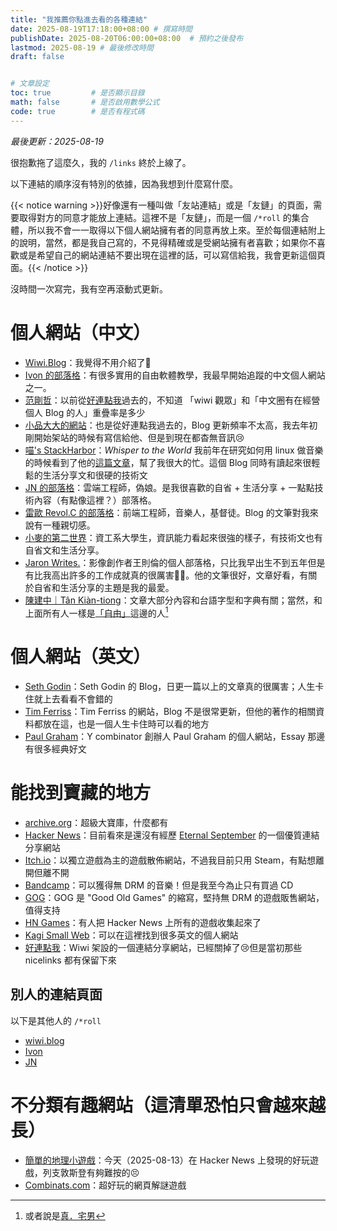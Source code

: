 ```yaml
---
title: "我推薦你點進去看的各種連結"
date: 2025-08-19T17:18:00+08:00 # 撰寫時間
publishDate: 2025-08-20T06:00:00+08:00  # 預約之後發布
lastmod: 2025-08-19 # 最後修改時間
draft: false


# 文章設定
toc: true         # 是否顯示目錄
math: false       # 是否啟用數學公式
code: true        # 是否有程式碼
---
```


_最後更新：2025-08-19_

很抱歉拖了這麼久，我的 `/links` 終於上線了。

以下連結的順序沒有特別的依據，因為我想到什麼寫什麼。

{{< notice warning >}}好像還有一種叫做「友站連結」或是「友鏈」的頁面，需要取得對方的同意才能放上連結。這裡不是「友鏈」，而是一個 `/*roll` 的集合體，所以我不會一一取得以下個人網站擁有者的同意再放上來。至於每個連結附上的說明，當然，都是我自己寫的，不見得精確或是受網站擁有者喜歡；如果你不喜歡或是希望自己的網站連結不要出現在這裡的話，可以寫信給我，我會更新這個頁面。{{< /notice >}}

沒時間一次寫完，我有空再滾動式更新。

# 個人網站（中文）

* [Wiwi.Blog](https://wiwi.blog)：我覺得不用介紹了🤣
* [Ivon 的部落格](https://ivonblog.com)：有很多實用的自由軟體教學，我最早開始追蹤的中文個人網站之一。
* [范剛哲](https://fgzblog.com)：以前從[好連點我](https://nicelink.me)過去的，不知道 「wiwi 觀眾」和「中文圈有在經營個人 Blog 的人」重疊率是多少
* [小品大大的網站](https://blusewill.us.to/zh-tw)：也是從好連點我過去的，Blog 更新頻率不太高，我去年初剛開始架站的時候有寫信給他、但是到現在都杳無音訊😢
* [喵's StackHarbor](https://alynx.one)：_Whisper to the World_ 我前年在研究如何用 linux 做音樂的時候看到了他的[這篇文章](https://sh.alynx.one/posts/Run-PulseAudio-on-Top-of-JACK/)，幫了我很大的忙。這個 Blog 同時有讀起來很輕鬆的生活分享文和很硬的技術文
* [JN 的部落格](https://blog.giveanornot.com)：雲端工程師，偽娘。是我很喜歡的自省 + 生活分享 + 一點點技術內容（有點像這裡？）部落格。
* [雷歐 Revol.C 的部落格](https://revolc.blog/)：前端工程師，音樂人，基督徒。Blog 的文筆對我來說有一種親切感。
* [小麥的第二世界](https://blog2.worldofwheat.cc/)：資工系大學生，資訊能力看起來很強的樣子，有技術文也有自省文和生活分享。
* [Jaron Writes.](https://www.jaron.tw/)：影像創作者王則倫的個人部落格，只比我早出生不到五年但是有比我高出許多的工作成就真的很厲害😵‍💫。他的文筆很好，文章好看，有關於自省和生活分享的主題是我的最愛。
* [陳建中｜Tân Kiàn-tiong](https://kiantiong.com/)：文章大部分內容和台語字型和字典有關；當然，和上面所有人一樣是[「自由」](https://tux24.xyz/articles/freedom-day)這邊的人[^1]
[^1]: 或者說是[真．宅男](https://wiwi.blog/docs/tech/fake-vs-real-tech-nerd)

# 個人網站（英文）

* [Seth Godin](https://seths.blog)：Seth Godin 的 Blog，日更一篇以上的文章真的很厲害；人生卡住就上去看看不會錯的
* [Tim Ferriss](https://tim.blog)：Tim Ferriss 的網站，Blog 不是很常更新，但他的著作的相關資料都放在這，也是一個人生卡住時可以看的地方
* [Paul Graham](https://paulgraham.com/)：Y combinator 創辦人 Paul Graham 的個人網站，Essay 那邊有很多經典好文

# 能找到寶藏的地方

* [archive.org](https://archive.org)：超級大寶庫，什麼都有
* [Hacker News](https://news.ycombinator.com)：目前看來是還沒有經歷 [Eternal September](https://en.wikipedia.org/wiki/Eternal_September) 的一個優質連結分享網站
* [Itch.io](https://itch.io)：以獨立遊戲為主的遊戲散佈網站，不過我目前只用 Steam，有點想離開但離不開
* [Bandcamp](https://bandcamp.com)：可以獲得無 DRM 的音樂！但是我至今為止只有買過 CD 
* [GOG](https://gog.com)：GOG 是 "Good Old Games" 的縮寫，堅持無 DRM 的遊戲販售網站，值得支持
* [HN Games](https://hackernews.games/)：有人把 Hacker News 上所有的遊戲收集起來了
* [Kagi Small Web](https://kagi.com/smallweb/)：可以在這裡找到很多英文的個人網站
* [好連點我](https://nicelink.me)：Wiwi 架設的一個連結分享網站，已經關掉了😢但是當初那些 nicelinks 都有保留下來

## 別人的連結頁面

以下是其他人的 `/*roll`

* [wiwi.blog](https://wiwi.blog/blogroll)
* [Ivon](https://ivonblog.com/posts/blogroll/)
* [JN](https://blog.giveanornot.com/nice-blogs/)
 
# 不分類有趣網站（這清單恐怕只會越來越長）

* [簡單的地理小遊戲](https://www.geography-game.com/)：今天（2025-08-13）在 Hacker News 上發現的好玩遊戲，列支敦斯登有夠難按的😣
* [Combinats.com](https://combinats.com)：超好玩的網頁解謎遊戲